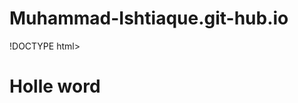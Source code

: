 # Muhammad-Ishtiaque.git-hub.io
!DOCTYPE html>
<html lang="en">
<head>
    <meta charset="UTF-8">
    <meta http-equiv="X-UA-Compatible" content="IE=edge">
    <meta name="viewport" content="width=device-width, initial-scale=1.0">
    <title>Document</title>
    <link href="styles.css" rel="stylesheet" />
</head>
<body>
<h1>Holle word</h1>
</body>
</html>